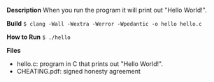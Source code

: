**Description**
When you run the program it will print out "Hello World!".

**Build**
`$ clang -Wall -Wextra -Werror -Wpedantic -o hello hello.c`

**How to Run**
`$ ./hello`

**Files**
- hello.c: program in C that prints out "Hello World!".
- CHEATING.pdf: signed honesty agreement